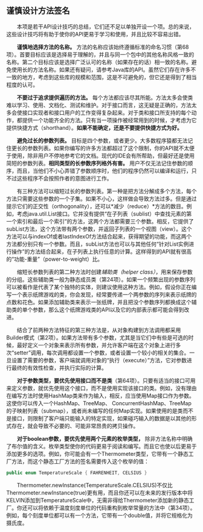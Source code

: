 ## 谨慎设计方法签名

&emsp;&emsp;本项是若干API设计技巧的总结，它们还不足以单独开设一个项。总的来说，这些设计技巧将有助于使你的API更易于学习和使用，并且比较不容易出错。

&emsp;&emsp;**谨慎地选择方法的名称。** 方法的名称应该始终遵循标准的命名习惯（第68项）。首要目标应该是选择易于理解的，并且与同一个包中的其他名称风格一致的名称。第二个目标应该是选择广泛认可的名称（如果存在的话）相一致的名称。避免使用长的方法名称。如果还有疑问，请参考Java库的API。虽然它们存在许多不一致的地方，考虑到这些库的规模和范围，这是不可避免的，但它还是得到了相当程度的认可。

&emsp;&emsp;**不要过于追求提供遍历的方法。** 每个方法都应该尽其所能。方法太多会使类难以学习、使用、文档化、测试和维护。对于接口而言，这无疑是正确的，方法太多会使接口实现者和接口用户的工作变得复杂起来。对于类和接口所支持的每个动作，都提供一个功能齐全的方法。只有当一项操作被经常用到的时候，才考虑为它提供快捷方式（shorthand）。**如果不能确定，还是不要提供快捷方式为好。**

&emsp;&emsp;**避免过长的参数列表。** 目标是四个参数，或者更少。大多数程序猿都无法记住更长的参数列表。如果你编写的许多方法都超过了这个限制，你的API就不太便于使用，除非用户不停地参考它的文档。现代的IDE会有所帮助，但最好还是使用简短的参数列表。**相同类型的长参数序列格外有害。** 用户不仅无法记住参数的顺序，而且，当他们不小心弄错了参数顺序时，他们的程序仍然可以编译和运行，只不过这些程序不会按照作者的意图进行工作。

&emsp;&emsp;有三种方法可以缩短过长的参数列表。第一种是把方法分解成多个方法，每个方法只需要这些参数的一个子集。如果不小心，这样做会导致方法过多。但是通过提示它们的正交性（orthogonality），还可以*减少（reduce）*方法的数目。例如，考虑java.util.List接口。它并没有提供“在子列表（sublist）中查找元素的第一个索引和最后一个索引”的方法，这两个方法都需要三个参数。相反，它提供了subList方法，这个方法带有两个参数，并返回子列表的一个视图（view）。这个方法可以与indexOf或者lastIndexOf方法结合起来，获得期望的功能，而这两个方法都分别只有一个参数。而且，subList方法也可以与其他任何“针对List实例进行操作”的方法结合起来，在子列表上执行任意的计算。这样得到的API就有很高的“功能-重量”（power-to-weight）比。

&emsp;&emsp;缩短长参数列表的第二种方法时创建*辅助类（helper class）*，用来保存参数的分组。这些辅助类一般为静态成员类（第24项）。如果一个频繁出现的参数序列可以被看作是代表了某个独特的实体，则建议使用这种方法。例如，假设你正在编写一个表示纸牌游戏的类，你会发现，经常要传递一个两参数的序列来表示纸牌的点数和花色。如果添加辅助类来表示一张纸牌，并且把没个参数序列都换成这个辅助类的单个参数，那么这个纸牌游戏类的API以及它的内部表示都可能会得到改进。

&emsp;&emsp;结合了前两种方法特征的第三种方法是，从对象构建到方法调用都采用Builder模式（第2项）。如果方法带有多个参数，尤其是当它们中有些是可选的时候，最好定义一个对象来表示所有参数，并允许客户端在这个对象上进行多次“setter”调用，每次调用都设置一个参数，或者设置一个较小的相关的集合。一旦设置了需要的参数，客户端就调用对象的“执行（execute）”方法，它对参数进行最终的有效性检查，并执行实际的计算。

&emsp;&emsp;**对于参数类型，要优先使用接口而不是类**（第64项）。只要有适当的接口可用来定义参数，就优先使用这个接口，而不是使用实现该接口的类。例如，没有理由在编写方法时使用HashMap类来作为输入，相反，应当使用Map接口作为参数。这使你可以传入一个HashMap、TreeMap、 ConcurrentHashMap、TreeMap的子映射列表（submap），或者尚未编写的任何Map实现。如果使用的是类而不是接口，则限制了客户端只能输入的特定实现，如果碰巧输入的数据是以其他的形式存在，就会导致不必要的、可能非常昂贵的拷贝操作。

&emsp;&emsp;**对于boolean参数，要优先使用两个元素的枚举类型，** 除非方法名称中明确了布尔值的含义。枚举类型使你的代码更易于阅读和编写。而且它也使以后更易于添加更多的选项。例如，你可能会有一个Thermometer类型，它带有一个静态工厂方法，而这个静态工厂方法的签名需要传入这个枚举的值：

```java
public enum TemperatureScale { FAHRENHEIT, CELSIUS }
```

&emsp;&emsp;Thermometer.newInstance(TemperatureScale.CELSIUS)不仅比Thermometer.newInstance(true)更有用，而且你还可以在未来的发行版本中将KELVIN添加到TemperatureScale中，无需非得给Thermometer添加新的静态工厂。你还可以将依赖于温度刻度单位的代码重构到枚举常量的方法中（第34项）。例如，每个刻度单位都可以有一个方法，它带有一个double值，并将它规格化为摄氏度。